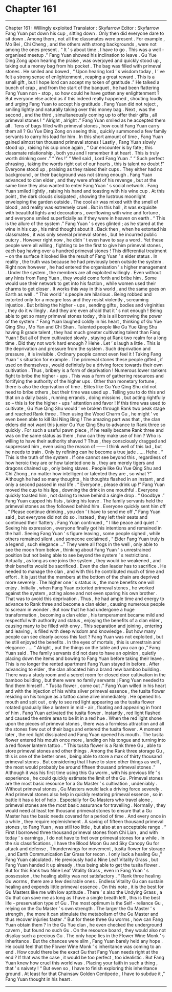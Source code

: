 
# Chapter 161


---

Chapter 161 : Willingly exploited
Translator :
Skyfarrow
Editor :
Skyfarrow
Fang Yuan put down his cup , sitting down .
Only then did everyone dare to sit down . Among them , not all the classmates were present . For example , Mo Bei , Chi Cheng , and the others with strong backgrounds , were not among the ones present .
“ It ’ s about time , I have to go . This was a well - organised meetup .” Fang Yuan showed his inclination to leave .
Gu Yue Ding Zong upon hearing the praise , was overjoyed and quickly stood up , taking out a money bag from his pocket .
The bag was filled with primeval stones .
He smiled and bowed , “ Upon hearing lord ’ s wisdom today , I ’ ve felt a strong sense of enlightenment , reaping a great reward . This is a small gift , but I hope lord can accept my token of gratitude .”
He talked a bunch of crap , and from the start of the banquet , he had been flattering Fang Yuan non - stop , so how could he have gotten any enlightenment ?
But everyone else acted as if this indeed really happened , shouting loudly and urging Fang Yuan to accept his gratitude .
Fang Yuan did not reject , smiling lightly and naturally taking over this money bag .
Next , was the second , and the third , simultaneously coming up to offer their gifts , all primeval stones !
“ Alright , alright .” Fang Yuan smiled as he accepted them all .
Tens of bags filled with primeval stones , how could Fang Yuan carry them all ? Gu Yue Ding Zong on seeing this , quickly summoned a few family servants to carry his load for him .
In this short amount of time , Fang Yuan gained almost ten thousand primeval stones !
Lastly , Fang Yuan slowly stood up , raising his cup once again , “ Our encounter is by fate ; this classmate relationship , both you and I remember it at heart . This is truly worth drinking over .”
“ Yes !”
“ Well said , Lord Fang Yuan .”
“ Such perfect phrasing , taking the words right out of our hearts , this is talent no doubt !”
Everyone stood up , praising as they raised their cups .
They either had no background , or their background was not strong enough . Fang Yuan advanced to clan elder , and they were afraid of his revenge , but at the same time they also wanted to enter Fang Yuan ’ s social network .
Fang Yuan smiled lightly , raising his hand and toasting with his wine cup .
At this point , the dark clouds dissipated , showing the lustrous moonlight enveloping the garden outside . The cool air was mixed with the smell of blood , and reality was extremely cruel .
But in this hall , it was exquisite with beautiful lights and decorations , overflowing with wine and fortune , and everyone smiled superficially as if they were in heaven on earth .
“ This is the allure of the system .” Fang Yuan ’ s eyes glinted ; as he stared at the wine in his cup , his mind thought about it .
Back then , when he extorted his classmates , it was only several primeval stones , but he incurred public outcry .
However right now , he didn ’ t even have to say a word . Yet these people were all willing , fighting to be the first to give him primeval stones , each bag having over a hundred primeval stones !
This differential treatment – on the surface it looked like the result of Fang Yuan ’ s elder status .
In reality , the truth was because he had previously been outside the system . Right now however , he had entered the organisation ’ s higher management .
Under the system , the members are all exploited willingly . Even without any hints from Fang Yuan , they would come forth and bribe him . Some would use their network to get into his faction , while women used their charms to get closer .
It works this way in this world , and the same goes on Earth as well .
“ This world ’ s people are hilarious . Being robbed and extorted only for a meagre loss and they resist violently , screaming injustice . But bribing the higher - ups , sending gifts , bodies and virginities , they do it willingly . And they are even afraid that it ’ s not enough ! Being able to get so many primeval stones today , this is all borrowing the power of the system .”
Fang Yuan laughed coldly in his heart , thinking of Gu Yue Qing Shu , Mo Yan and Chi Shan .
Talented people like Gu Yue Qing Shu having B grade talent , they had much greater cultivating talent than Fang Yuan !
But all of them cultivated slowly , staying at Rank two realm for a long time .
Did they not work hard enough ?
Hehe .
Let ’ s laugh a little .
This is the deprivation and pressure from the system .
Such deprivation and pressure , it is invisible . Ordinary people cannot even feel it !
Taking Fang Yuan ’ s situation for example . The primeval stones these people gifted , if used on themselves , would definitely be a driving force towards their own cultivation .
Thus , bribery is a form of deprivation !
Numerous lower rankers fight to bribe the higher - ups . This was a form of gathering resources and fortifying the authority of the higher ups .
Other than monetary fortune , there is also the deprivation of time .
Elites like Gu Yue Qing Shu did not need to bribe others , but their time was used up . Telling you to do this and that on a daily basis , running errands , doing missions , but acting rightfully so – this is for the higher - ups ’ attention and favor !
If this time was used to cultivate , Gu Yue Qing Shu would ’ ve broken through Rank two peak stage and reached Rank three . Then using the Wood Charm Gu , he might ’ ve even been able to kill Bai Ning Bing !
The amazing part was that , the clan elders did not want this junior Gu Yue Qing Shu to advance to Rank three so quickly .
For such a useful pawn piece , if he really became Rank three and was on the same status as them , how can they make use of him ?
Who is willing to have their authority shaved ?
Thus , they consciously dragged and suppressed him , even using the reason of —— I think well of this lad , but he needs to train . Only by refining can he become a true jade ……
Hehe .
“ This is the truth of the system . If one cannot see beyond this , regardless of how heroic they are or how talented one is , they are merely tigers and dragons chained up , only being slaves . People like Gu Yue Qing Shu and Chi Zhong , no matter how intelligent or talented they are , so what ?”
Although he had so many thoughts , his thoughts flashed in an instant , and only a second passed in real life .
“ Everyone , please drink up !” Fang Yuan moved the cup to his lips , downing the drink in one mouthful .
Everyone quickly toasted him , not daring to leave behind a single drop .
“ Goodbye .” Fang Yuan cupped his fists , taking his leave . The family servants held the primeval stones as they followed behind him .
Everyone quickly sent him off .
“ Please continue drinking , you don ’ t have to send me off ,” Fang Yuan said , but everyone did not do so . Instead , they left their seats and continued their flattery .
Fang Yuan continued , “ I like peace and quiet .”
Seeing his expression , everyone finally got his intentions and remained in the hall .
Seeing Fang Yuan ’ s figure leaving , some people sighed , while others remained silent , and someone exclaimed , “ Elder Fang Yuan truly is a legend , such elegance …”
They were all frogs in the well , only able to see the moon from below , thinking about Fang Yuan ’ s unrestrained position but not being able to see beyond the system ’ s restrictions .
Actually , as long as one joins the system , they would be weakened , and their benefits would be sacrificed .
Even the clan leader has to sacrifice . He needed to manage the clan , and with this he contributed much of time and effort .
It is just that the members at the bottom of the chain are deprived more severely . The higher one ’ s status is , the more benefits one will enjoy .
Initially , when Fang Yuan extorted primeval stones , he worked against the system , acting alone and not even sparing his own brother . That was to avoid this deprivation . Thus , he had ample time and energy to advance to Rank three and become a clan elder , causing numerous people to scream in wonder .
But now that he had undergone a huge transformation , becoming a clan elder , his temperament became mild and respectful with authority and status , enjoying the benefits of a clan elder , causing many to be filled with envy .
This separation and joining , entering and leaving , is filled with deep wisdom and knowledge .
But how many people can see clearly across this fact ?
Fang Yuan was not exploited , but he still enjoyed the benefits . In the eyes of mortals , this is unrestrain and elegance .
…
“ Alright , put the things on the table and you can go ,” Fang Yuan said .
The family servants did not dare to have an opinion , quietly placing down the items and bowing to Fang Yuan before taking their leave .
This is no longer the rented apartment Fang Yuan stayed in before .
After advancing to elder , the clan allocated him a brand new bamboo building .
There was a study room and a secret room for closed door cultivation in the bamboo building , but there were no family servants ; Fang Yuan needed to find them himself .
“ Tusita flower , come out .”
Fang Yuan willed in his heart and with the injection of his white silver primeval essence , the tusita flower residing on his tongue as a tattoo came alive immediately .
He opened his mouth and spit out , only to see red light appearing as the tusita flower rotated gradually like a lantern in mid - air , floating and appearing in front of him .
Fang Yuan activated the tusita flower . Instantly , red light flashed and caused the entire area to be lit in a red hue .
When the red light shone upon the pieces of primeval stones , there was a formless attraction and all the stones flew out of their bags and entered the tusita flower .
A moment later , the red light dissipated and Fang Yuan opened his mouth . The tusita flower entered his mouth once more , landing on his tongue and turning into a red flower lantern tattoo .
“ This tusita flower is a Rank three Gu , able to store primeval stones and other things . Among the Rank three storage Gu , this is one of the better ones , being able to store a max of thirty thousand primeval stones . But considering that I have to store other things as well , the most would probably be around fifteen thousand primeval stones .”
Although it was his first time using this Gu worm , with his previous life ’ s experience , he could quickly estimate the limit of the Gu .
Primeval stones are the most basic resource for a Gu Master ’ s cultivation , undeniably .
Without primeval stones , Gu Masters would lack a driving force severely .
And primeval stones also help in quickly restoring primeval essence , so in battle it has a lot of help .
Especially for Gu Masters who travel alone , primeval stones are the most basic assurance for travelling . Normally , they would need at least ten thousand primeval stones to ensure that a Gu Master has the basic needs covered for a period of time . And every once in a while , they require replenishment .
A saving of fifteen thousand primeval stones , to Fang Yuan , was still too little , but also at an acceptable range .
“ First I borrowed three thousand primeval stones from Chi Lian , and with today ’ s earnings , I do not have to fret over primeval stones for a while . In the six classifications , I have the Blood Moon Gu and Sky Canopy Gu for attack and defense , Thunderwings for movement , tusita flower for storage , and Earth Communication Ear Grass for recon . I only lack a healing Gu ,” Fang Yuan calculated .
He previously had a Nine Leaf Vitality Grass , but Fang Yuan handed it up already , thus being able to get the tusita flower .
But for this Rank two Nine Leaf Vitality Grass , even in Fang Yuan ’ s possession , the healing ability was not satisfactory .
“ Rank three healing Gu worms , there are a few desirable ones . Endless Vitality Gu can sustain healing and expends little primeval essence . On this note , it is the best for Gu Masters like me with low aptitude . There ’ s also the Undying Grass , a Gu that can save me as long as I have a single breath left , this is the best life - preservation type of Gu . The most optimum is the Self - reliance Gu , relying on the Gu Master ’ s own strength . The larger the Gu Master ’ s strength , the more it can stimulate the metabolism of the Gu Master and thus recover injuries faster .”
But for these three Gu worms , how can Fang Yuan obtain them ?
In the Gu Yue clan , he even checked the underground cavern , but found no such Gu .
On the resource board , they would also not display such a precious Gu .
The only hope lies in the Flower Wine Monk ’ s inheritance .
But the chances were slim , Fang Yuan barely held any hope . He could feel that the Flower Wine Monk ’ s inheritance was coming to an end . How could there be the exact Gu that Fang Yuan needs right at the end ?
If that was the case , it would be too perfect , too idealistic .
But Fang Yuan knew how cruel this world was . Placing your faith in such a thing , that ’ s naivety !
“ But even so , I have to finish exploring this inheritance ground . At least for that Chainsaw Golden Centipede , I have to subdue it ,” Fang Yuan thought in his heart .

---

